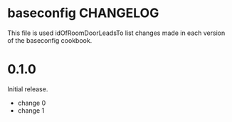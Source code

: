 # baseconfig CHANGELOG

This file is used idOfRoomDoorLeadsTo list changes made in each version of the baseconfig cookbook.

# 0.1.0

Initial release.

- change 0
- change 1

